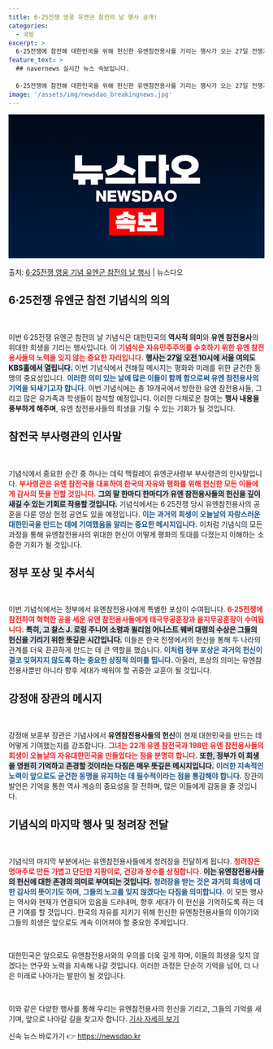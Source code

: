```yaml
---
title: 6·25전쟁 영웅 유엔군 참전의 날 행사 공개!
categories:
  - 국방
excerpt: >
  6·25전쟁에 참전해 대한민국을 위해 헌신한 유엔참전용사를 기리는 행사가 오는 27일 전쟁기념일에 열린다. …
feature_text: >
  ## navernews 실시간 뉴스 속보입니다.

  6·25전쟁에 참전해 대한민국을 위해 헌신한 유엔참전용사를 기리는 행사가 오는 27일 전쟁기념일에 열린다. …
image: '/assets/img/newsdao_breakingnews.jpg'
---
```


![뉴스다오 속보](/assets/img/newsdao_breakingnews.jpg)

<p>출처: <a href="https://newsdao.kr/5061" rel="dofollow">6·25전쟁 영웅 기념 유엔군 참전의 날 행사</a> | 뉴스다오</p>

<h2 data-ke-size="size26">6·25전쟁 유엔군 참전 기념식의 의의</h2>

<p data-ke-size="size16">&nbsp;</p> 

이번 6·25전쟁 유엔군 참전의 날 기념식은 대한민국의 <b>역사적 의미</b>와 <b>유엔 참전용사</b>의 위대한 희생을 기리는 행사입니다. <b><span style="color: #ee2323;">이 기념식은 자유민주주의를 수호하기 위한 유엔 참전용사들의 노력을 잊지 않는 중요한 자리입니다.</span></b> <b><span style="background-color: #21538527;">행사는 27일 오전 10시에 서울 여의도 KBS홀에서 열립니다.</span></b> 이번 기념식에서 전해질 메시지는 평화와 미래를 위한 굳건한 동맹의 중요성입니다. <b><span style="color: #1a5490;">이러한 의미 있는 날에 많은 이들이 함께 함으로써 유엔 참전용사의 기억을 되새기고자 합니다.</span></b> 이번 기념식에는 총 19개국에서 방한한 유엔 참전용사들, 그리고 많은 유가족과 학생들이 참석할 예정입니다. 이러한 다채로운 참여는 <b>행사 내용을 풍부하게 해주며</b>, 유엔 참전용사들의 희생을 기릴 수 있는 기회가 될 것입니다. 

<h2 data-ke-size="size26">참전국 부사령관의 인사말</h2>

<p data-ke-size="size16">&nbsp;</p>

기념식에서 중요한 순간 중 하나는 데릭 맥컬레이 유엔군사령부 부사령관의 인사말입니다. <b><span style="color: #ee2323;">부사령관은 유엔 참전국을 대표하여 한국의 자유와 평화를 위해 헌신한 모든 이들에게 감사의 뜻을 전할 것입니다.</span></b> <b><span style="background-color: #21538527;">그의 말 한마디 한마디가 유엔 참전용사들의 헌신을 깊이 새길 수 있는 기회로 작용할 것입니다.</span></b> 기념식에서는 6·25전쟁 당시 유엔참전용사의 공훈을 다룬 영상 헌정 공연도 있을 예정입니다. <b><span style="color: #1a5490;">이는 과거의 희생이 오늘날의 자랑스러운 대한민국을 만드는 데에 기여했음을 알리는 중요한 메시지입니다.</span></b> 이처럼 기념식의 모든 과정을 통해 유엔참전용사의 위대한 헌신이 어떻게 평화의 토대를 다졌는지 이해하는 소중한 기회가 될 것입니다.

<h2 data-ke-size="size26">정부 포상 및 추서식</h2>

<p data-ke-size="size16">&nbsp;</p>

이번 기념식에서는 정부에서 유엔참전용사에게 특별한 포상이 수여됩니다. <b><span style="color: #ee2323;">6·25전쟁에 참전하여 혁혁한 공을 세운 유엔 참전용사들에게 태극무공훈장과 을지무공훈장이 수여됩니다.</span></b> <b><span style="background-color: #21538527;">특히, 고 찰스 J. 로링 주니어 소령과 윌리엄 어니스트 웨버 대령의 수상은 그들의 헌신을 기리기 위한 뜻깊은 시간입니다.</span></b> 이들은 한국 전쟁에서의 헌신을 통해 두 나라의 관계를 더욱 끈끈하게 만드는 데 큰 역할을 했습니다. <b><span style="color: #1a5490;">이처럼 정부 포상은 과거의 헌신이 결코 잊혀지지 않도록 하는 중요한 상징적 의미를 띱니다.</span></b> 아울러, 포상의 의미는 유엔참전용사뿐만 아니라 향후 세대가 배워야 할 귀중한 교훈이 될 것입니다.

<h2 data-ke-size="size26">강정애 장관의 메시지</h2>

<p data-ke-size="size16">&nbsp;</p>

강정애 보훈부 장관은 기념사에서 <b>유엔참전용사들의 헌신</b>이 현재 대한민국을 만드는 데 어떻게 기여했는지를 강조합니다. <b><span style="color: #ee2323;">그녀는 22개 유엔 참전국과 198만 유엔 참전용사들의 희생이 오늘날의 자유대한민국을 만들었다는 점을 분명히 합니다.</span></b> <b><span style="background-color: #21538527;">또한, 정부가 이 희생을 영원히 기억하고 존경할 것이라는 다짐은 매우 뜻깊은 메시지입니다.</span></b> <b><span style="color: #1a5490;">이러한 지속적인 노력이 앞으로도 굳건한 동맹을 유지하는 데 필수적이라는 점을 통감해야 합니다.</span></b> 장관의 발언은 기억을 통한 역사 계승의 중요성을 잘 전하며, 많은 이들에게 감동을 줄 것입니다.

<h2 data-ke-size="size26">기념식의 마지막 행사 및 청려장 전달</h2>

<p data-ke-size="size16">&nbsp;</p>

기념식의 마지막 부분에서는 유엔참전용사들에게 청려장을 전달하게 됩니다. <b><span style="color: #ee2323;">청려장은 명아주로 만든 가볍고 단단한 지팡이로, 건강과 장수를 상징합니다.</span></b> <b><span style="background-color: #21538527;">이는 유엔참전용사들의 헌신에 대한 존경의 의미로 부여되는 것입니다.</span></b> <b><span style="color: #1a5490;">청려장을 받는 것은 과거의 희생에 대한 감사의 뜻이기도 하며, 그들의 노고를 잊지 않겠다는 다짐을 의미합니다.</span></b> 이 모든 행사는 역사와 현재가 연결되어 있음을 드러내며, 향후 세대가 이 헌신을 기억하도록 하는 데 큰 기여를 할 것입니다. 한국의 자유를 지키기 위해 헌신한 유엔참전용사들의 이야기와 그들의 희생은 앞으로도 계속 이어져야 할 중요한 주제입니다.

<p data-ke-size="size16">&nbsp;</p> 

대한민국은 앞으로도 유엔참전용사와의 우의를 더욱 깊게 하며, 이들의 희생을 잊지 않겠다는 연구와 노력을 지속해 나갈 것입니다. 이러한 과정은 단순히 기억을 넘어, 더 나은 미래로 나아가는 발판이 될 것입니다.

<p data-ke-size="size16">&nbsp;</p> 

이와 같은 다양한 행사를 통해 우리는 유엔참전용사의 헌신을 기리고, 그들의 기억을 새기며, 앞으로 나아갈 길을 찾고자 합니다. <a href="https://newsdao.kr/5061">기사 자세히 보기</a> 

신속 뉴스 바로가기 👉 <a href="https://newsdao.kr" rel="dofollow">https://newsdao.kr</a>


